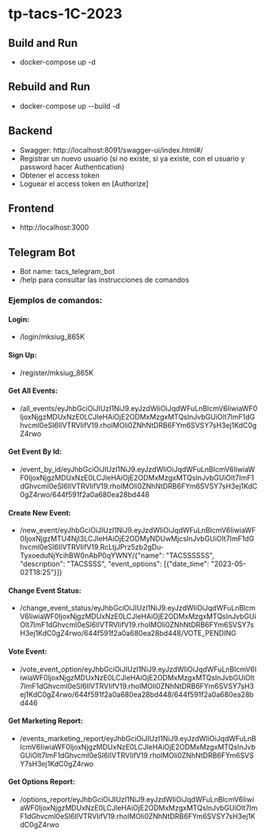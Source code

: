 # tp-tacs-1C-2023
## Build and Run
- docker-compose up -d

## Rebuild and Run
- docker-compose up --build -d

## Backend
- Swagger: http://localhost:8091/swagger-ui/index.html#/
- Registrar un nuevo usuario (si no existe, si ya existe, con el usuario y password hacer Authentication)
- Obtener el access token
- Loguear el access token en [Authorize]

## Frontend
- http://localhost:3000

## Telegram Bot
- Bot name: tacs_telegram_bot
- /help para consultar las instrucciones de comandos

### Ejemplos de comandos:

#### Login: 
- /login/mksiug_865K

#### Sign Up: 
- /register/mksiug_865K

#### Get All Events:
- /all_events/eyJhbGciOiJIUzI1NiJ9.eyJzdWIiOiJqdWFuLnBlcmV6IiwiaWF0IjoxNjgzMDUxNzE0LCJleHAiOjE2ODMxMzgxMTQsInJvbGUiOlt7ImF1dGhvcml0eSI6IlVTRVIifV19.rhoIMOli0ZNhNtDRB6FYm6SVSY7sH3ej1KdC0gZ4rwo

#### Get Event By Id: 
- /event_by_id/eyJhbGciOiJIUzI1NiJ9.eyJzdWIiOiJqdWFuLnBlcmV6IiwiaWF0IjoxNjgzMDUxNzE0LCJleHAiOjE2ODMxMzgxMTQsInJvbGUiOlt7ImF1dGhvcml0eSI6IlVTRVIifV19.rhoIMOli0ZNhNtDRB6FYm6SVSY7sH3ej1KdC0gZ4rwo/644f591f2a0a680ea28bd448

#### Create New Event: 
- /new_event/eyJhbGciOiJIUzI1NiJ9.eyJzdWIiOiJqdWFuLnBlcmV6IiwiaWF0IjoxNjgzMTU4NjI3LCJleHAiOjE2ODMyNDUwMjcsInJvbGUiOlt7ImF1dGhvcml0eSI6IlVTRVIifV19.RcLtjJPrz5zb2gDu-TyxoeduNjYcihBW0nAbP0qYWNY/{"name": "TACSSSSSS", "description": "TACSSSS", "event_options": [{"date_time": "2023-05-02T18:25"}]}

#### Change Event Status: 
- /change_event_status/eyJhbGciOiJIUzI1NiJ9.eyJzdWIiOiJqdWFuLnBlcmV6IiwiaWF0IjoxNjgzMDUxNzE0LCJleHAiOjE2ODMxMzgxMTQsInJvbGUiOlt7ImF1dGhvcml0eSI6IlVTRVIifV19.rhoIMOli0ZNhNtDRB6FYm6SVSY7sH3ej1KdC0gZ4rwo/644f591f2a0a680ea28bd448/VOTE_PENDING

#### Vote Event: 
- /vote_event_option/eyJhbGciOiJIUzI1NiJ9.eyJzdWIiOiJqdWFuLnBlcmV6IiwiaWF0IjoxNjgzMDUxNzE0LCJleHAiOjE2ODMxMzgxMTQsInJvbGUiOlt7ImF1dGhvcml0eSI6IlVTRVIifV19.rhoIMOli0ZNhNtDRB6FYm6SVSY7sH3ej1KdC0gZ4rwo/644f591f2a0a680ea28bd448/644f591f2a0a680ea28bd446

#### Get Marketing Report: 
- /events_marketing_report/eyJhbGciOiJIUzI1NiJ9.eyJzdWIiOiJqdWFuLnBlcmV6IiwiaWF0IjoxNjgzMDUxNzE0LCJleHAiOjE2ODMxMzgxMTQsInJvbGUiOlt7ImF1dGhvcml0eSI6IlVTRVIifV19.rhoIMOli0ZNhNtDRB6FYm6SVSY7sH3ej1KdC0gZ4rwo

#### Get Options Report: 
- /options_report/eyJhbGciOiJIUzI1NiJ9.eyJzdWIiOiJqdWFuLnBlcmV6IiwiaWF0IjoxNjgzMDUxNzE0LCJleHAiOjE2ODMxMzgxMTQsInJvbGUiOlt7ImF1dGhvcml0eSI6IlVTRVIifV19.rhoIMOli0ZNhNtDRB6FYm6SVSY7sH3ej1KdC0gZ4rwo
